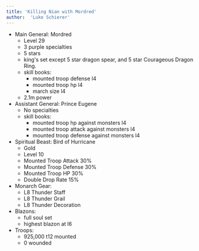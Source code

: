 ```yaml
---
title: 'Killing Nian with Mordred'
author:  'Luke Schierer'
---
```


* Main General: Mordred
  * Level 29
  * 3 purple specialties
  * 5 stars
  * king's set except 5 star dragon spear, and 5 star Courageous Dragon Ring.
  * skill books:
    * mounted troop defense l4
    * mounted troop hp l4
    * march size l4
  * 2.1m power
* Assistant General: Prince Eugene
  * No specialties
  * skill books:
    * mounted troop hp against monsters l4
    * mounted troop attack against monsters l4
    * mounted troop defense against monsters l4
* Spiritual Beast: Bird of Hurricane
  * Gold
  * Level 10
  * Mounted Troop Attack 30%
  * Mounted Troop Defense 30%
  * Mounted Troop HP 30%
  * Double Drop Rate 15%
* Monarch Gear:
  * L8 Thunder Staff
  * L8 Thunder Grail
  * L8 Thunder Decoration
* Blazons:
  * full soul set
  * highest blazon at l6
* Troops:
  * 925,000 t12 mounted
  * 0 wounded

